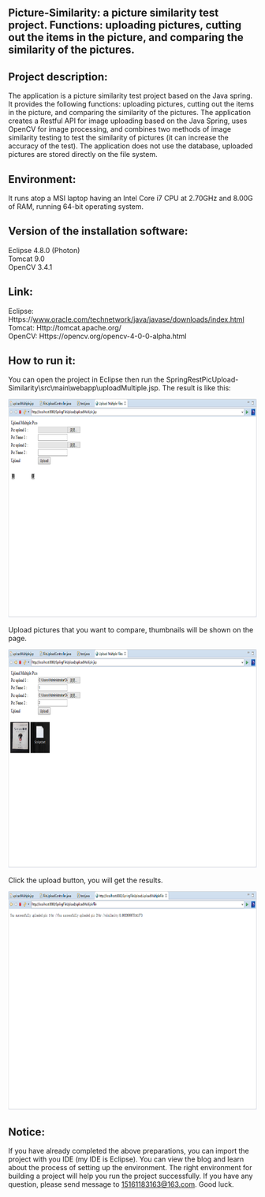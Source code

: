 ## Picture-Similarity: a picture similarity test project. Functions: uploading pictures, cutting out the items in the picture, and comparing the similarity of the pictures. 
## Project description:
  The application is a picture similarity test project based on the Java spring. It provides the following functions: uploading pictures, cutting out the items in the picture, and comparing the similarity of the pictures. The application creates a Restful API for image uploading based on the Java Spring, uses OpenCV for image processing, and combines two methods of image similarity testing to test the similarity of pictures (it can increase the accuracy of the test). The application does not use the database, uploaded pictures are stored directly on the file system.
## Environment:
  It runs atop a MSI laptop having an Intel Core i7 CPU at 2.70GHz and 8.00G of RAM, running 64-bit operating system.
## Version of the installation software:
  Eclipse 4.8.0 (Photon)    
  Tomcat 9.0   
  OpenCV 3.4.1
## Link:
  Eclipse: Https://www.oracle.com/technetwork/java/javase/downloads/index.html     
  Tomcat: Http://tomcat.apache.org/     
  OpenCV: Https://opencv.org/opencv-4-0-0-alpha.html
## How to run it:
  You can open the project in Eclipse then run the SpringRestPicUpload-Similarity\src\main\webapp\uploadMultiple.jsp.
The result is like this:
<div align=center><img width="784" height="443" src="https://github.com/Northeastern-University-Blockchain/Picture-Similarity/blob/master/img-folder/Pic1.png"/></div> 

  Upload pictures that you want to compare, thumbnails will be shown on the page.
<div align=center><img width="784" height="443" src="https://github.com/Northeastern-University-Blockchain/Picture-Similarity/blob/master/img-folder/Pic2.png"/></div> 

  Click the upload button, you will get the results.
<div align=center><img width="784" height="443" src="https://github.com/Northeastern-University-Blockchain/Picture-Similarity/blob/master/img-folder/Pic3.png"/></div> 
    
## Notice:
  If you have already completed the above preparations, you can import the project with you IDE (my IDE is Eclipse). You can view the blog  and learn about the process of setting up the environment. The right environment for building a project will help you run the project   successfully.
  If you have any question, please send message to 15161183163@163.com. Good luck.
